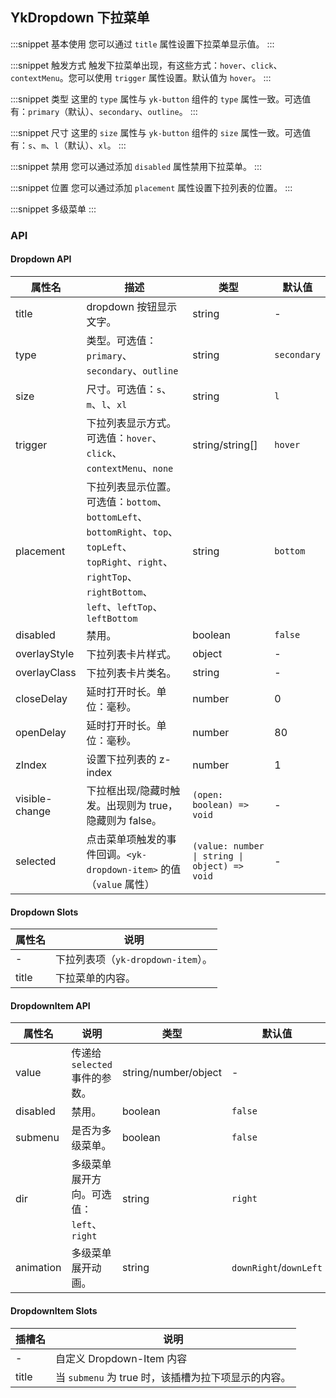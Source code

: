 ## YkDropdown 下拉菜单

:::snippet
基本使用
您可以通过 `title` 属性设置下拉菜单显示值。
<DropdownPrimary/>
:::

:::snippet
触发方式
触发下拉菜单出现，有这些方式：`hover`、`click`、`contextMenu`。您可以使用 `trigger` 属性设置。默认值为 `hover`。
<DropdownTrigger/>
:::

:::snippet
类型
这里的 `type` 属性与 `yk-button` 组件的 `type` 属性一致。可选值有：`primary`（默认）、`secondary`、`outline`。
<DropdownType/>
:::

:::snippet
尺寸
这里的 `size` 属性与 `yk-button` 组件的 `size` 属性一致。可选值有：`s`、`m`、`l`（默认）、`xl`。
<DropdownSize/>
:::

:::snippet
禁用
您可以通过添加 `disabled` 属性禁用下拉菜单。
<DropdownDisabled/>
:::

:::snippet
位置
您可以通过添加 `placement` 属性设置下拉列表的位置。
<DropdownPlacement/>
:::

:::snippet
多级菜单
<DropdownMenus />
:::

### API

#### Dropdown API

| 属性名         | 描述                                                                                                                                                               | 类型                                          | 默认值      |
| -------------- | ------------------------------------------------------------------------------------------------------------------------------------------------------------------ | --------------------------------------------- | ----------- |
| title          | dropdown 按钮显示文字。                                                                                                                                            | string                                        | -           |
| type           | 类型。可选值：`primary`、`secondary`、`outline`                                                                                                                    | string                                        | `secondary` |
| size           | 尺寸。可选值：`s`、`m`、`l`、`xl`                                                                                                                                  | string                                        | `l`         |
| trigger        | 下拉列表显示方式。可选值：`hover`、`click`、`contextMenu`、`none`                                                                                                  | string/string[]                               | `hover`     |
| placement      | 下拉列表显示位置。可选值：`bottom`、`bottomLeft`、`bottomRight`、`top`、`topLeft`、`topRight`、`right`、`rightTop`、`rightBottom`、`left`、`leftTop`、`leftBottom` | string                                        | `bottom`    |
| disabled       | 禁用。                                                                                                                                                             | boolean                                       | `false`     |
| overlayStyle   | 下拉列表卡片样式。                                                                                                                                                 | object                                        | -           |
| overlayClass   | 下拉列表卡片类名。                                                                                                                                                 | string                                        | -           |
| closeDelay     | 延时打开时长。单位：毫秒。                                                                                                                                         | number                                        | 0           |
| openDelay      | 延时打开时长。单位：毫秒。                                                                                                                                         | number                                        | 80          |
| zIndex         | 设置下拉列表的 z-index                                                                                                                                             | number                                        | 1           |
| visible-change | 下拉框出现/隐藏时触发。出现则为 true，隐藏则为 false。                                                                                                             | `(open: boolean) => void`                     | -           |
| selected       | 点击菜单项触发的事件回调。`<yk-dropdown-item>` 的值（`value` 属性）                                                                                                | `(value: number \| string \| object) => void` | -           |

#### Dropdown Slots

| 属性名 | 说明                               |
| ------ | ---------------------------------- |
| -      | 下拉列表项（`yk-dropdown-item`）。 |
| title  | 下拉菜单的内容。                   |

#### DropdownItem API

| 属性名    | 说明                                      | 类型                 | 默认值                 |
| --------- | ----------------------------------------- | -------------------- | ---------------------- |
| value     | 传递给 `selected` 事件的参数。            | string/number/object | -                      |
| disabled  | 禁用。                                    | boolean              | `false`                |
| submenu   | 是否为多级菜单。                          | boolean              | `false`                |
| dir       | 多级菜单展开方向。可选值：`left`、`right` | string               | `right`                |
| animation | 多级菜单展开动画。                        | string               | `downRight`/`downLeft` |

#### DropdownItem Slots

| 插槽名 | 说明                                                |
| ------ | --------------------------------------------------- |
| -      | 自定义 Dropdown-Item 内容                           |
| title  | 当 `submenu` 为 true 时，该插槽为拉下项显示的内容。 |
